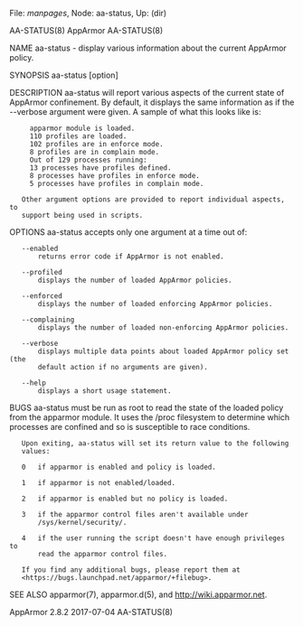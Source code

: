 File: *manpages*,  Node: aa-status,  Up: (dir)

AA-STATUS(8)                       AppArmor                       AA-STATUS(8)



NAME
       aa-status - display various information about the current AppArmor
       policy.

SYNOPSIS
       aa-status [option]

DESCRIPTION
       aa-status will report various aspects of the current state of AppArmor
       confinement. By default, it displays the same information as if the
       --verbose argument were given. A sample of what this looks like is:

         apparmor module is loaded.
         110 profiles are loaded.
         102 profiles are in enforce mode.
         8 profiles are in complain mode.
         Out of 129 processes running:
         13 processes have profiles defined.
         8 processes have profiles in enforce mode.
         5 processes have profiles in complain mode.

       Other argument options are provided to report individual aspects, to
       support being used in scripts.

OPTIONS
       aa-status accepts only one argument at a time out of:

       --enabled
           returns error code if AppArmor is not enabled.

       --profiled
           displays the number of loaded AppArmor policies.

       --enforced
           displays the number of loaded enforcing AppArmor policies.

       --complaining
           displays the number of loaded non-enforcing AppArmor policies.

       --verbose
           displays multiple data points about loaded AppArmor policy set (the
           default action if no arguments are given).

       --help
           displays a short usage statement.

BUGS
       aa-status must be run as root to read the state of the loaded policy
       from the apparmor module. It uses the /proc filesystem to determine
       which processes are confined and so is susceptible to race conditions.

       Upon exiting, aa-status will set its return value to the following
       values:

       0   if apparmor is enabled and policy is loaded.

       1   if apparmor is not enabled/loaded.

       2   if apparmor is enabled but no policy is loaded.

       3   if the apparmor control files aren't available under
           /sys/kernel/security/.

       4   if the user running the script doesn't have enough privileges to
           read the apparmor control files.

       If you find any additional bugs, please report them at
       <https://bugs.launchpad.net/apparmor/+filebug>.

SEE ALSO
       apparmor(7), apparmor.d(5), and <http://wiki.apparmor.net>.



AppArmor 2.8.2                    2017-07-04                      AA-STATUS(8)
